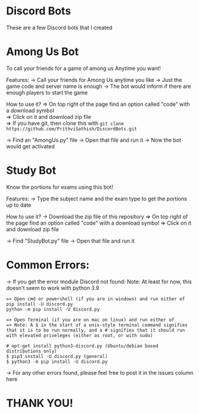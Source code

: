 # Discord Bots
These are a few Discord bots that I created

# Among Us Bot
To call your friends for a game of among us Anytime you want!

Features:
-> Call your friends for Among Us anytime you like
-> Just the game code and server name is enough
-> The bot would inform if there are enough players to start the game

How to use it?
    => On top right of the page find an option called "code" with a download symbol
    \
    => Click on it and download zip file
    \
    => If you have git, then clone this with
    `git clone https://github.com/PrithviSathish/DiscordBots.git`
    
-> Find an "AmongUs.py" file
-> Open that file and run it
-> Now the bot would get activated

# Study Bot
Know the portions for exams using this bot!

Features:
-> Type the subject name and the exam type to get the portions up to date

How to use it?
-> Download the zip file of this repository
    => On top right of the page find an option called "code" with a download symbol
    => Click on it and download zip file

-> Find "StudyBot.py" file
-> Open that file and run it

# Common Errors:
-> If you get the error module Discord not found:
    Note: At least for now, this doesn't seem to work with python 3.9    

    => Open cmd or powershell (if you are in windows) and run either of
    pip install -U discord.py
    python -m pip install -U discord.py
    
    => Open Terminal (if you are on mac on linux) and run either of
    => Note: A $ in the start of a unix-style terminal command signifies that it is to be run normally, and a # signifies that it should run with elevated priveleges (either as root, or with sudo)
    
    # apt-get install python3-discord.py (Ubuntu/debian based distributions only) 
    $ pip3 install -U discord.py (general)
    $ python3 -m pip install -U discord.py
    
-> For any other errors found, please feel free to post it in the issues column here

# THANK YOU!
